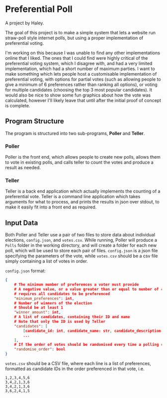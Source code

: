# Preferential Poll

A project by Haley.

The goal of this project is to make a simple system that lets a website run straw-poll style internet polls, but using a proper implementation of preferential voting.

I'm working on this because I was unable to find any other implementations online that I liked. The ones that I could find were highly critical of the preferential voting system, which I disagree with, and had a very limited implementation, which had a short number of maximum parties. I want to make something which lets people host a customisable implementation of preferential voting, with options for partial votes (such as allowing people to give a minimum of 6 preferences rather than ranking all options), or voting for multiple candidates (choosing the top 3 most popular candidates). It would also be nice to show some fun graphics about how the vote was calculated, however I'll likely leave that until after the initial proof of concept is complete.

## Program Structure

The program is structured into two sub-programs, **Poller** and **Teller**.

### Poller

Poller is the front end, which allows people to create new polls, allows them to vote in existing polls, and calls teller to count the votes and produce a result as needed.

### Teller

Teller is a back end application which actually implements the counting of a preferential vote. Teller is a command line application which takes arguments for what to process, and prints the results in json over stdout, to make it easily fit into a front end as required.

## Input Data

Both Poller and Teller use a pair of two files to store data about individual elections, `config.json`, and `votes.csv`. While running, Poller will produce a `Polls` folder in the working directory, and will create a folder for each new poll, which will be used to store each pair of files. `config.json` is a json file specifying the parameters of the vote, while `votes.csv` should be a csv file simply containing a list of votes in order.

`config.json` format:

```JSON
{
    # The minimum number of preferences a voter must provide
    # A negative value, or a value greater than or equal to number of candidates
    # requires all candidates to be preferenced
    "minimum_preferences": int,
    # Number of winners of the election
    # Should be at least 1
    "winner_amount": int,
    # A list of candidates, containing their ID and name
    # Note that only the ID is used by Teller
    "candidates": [
        [candidate_id: int, candidate_name: str, candidate_description: str],
        ...
    ],
    # If the order of votes should be randomised every time a polling card is displayed
    "randomise_order": bool
}
```

`votes.csv` should be a CSV file, where each line is a list of preferences, formatted as candidate IDs in the order preferenced in that vote, i.e.

```CSV
1,2,3,4,5,6
3,4,2,1,3,6
3,4,2,1,3,6
3,6,2,4,1,5
```
